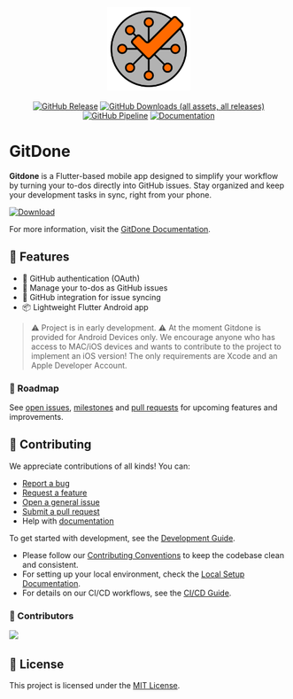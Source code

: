 <div align="center">
  <img src="assets/icons/app/gitdone.svg" alt="gitdone logo" width="150"/>
  <br><br>
  <a href="https://github.com/RubberDuckCrew/gitdone/releases" target="_blank"><img alt="GitHub Release" src="https://img.shields.io/github/v/release/RubberDuckCrew/gitdone?include_prereleases"></a>
  <a href="https://gitdone.pages.dev/download/"><img alt="GitHub Downloads (all assets, all releases)" src="https://img.shields.io/github/downloads/RubberDuckCrew/gitdone/total"></a>
  <a href="https://github.com/RubberDuckCrew/gitdone/actions/workflows/test-build-release.yml" target="_blank"><img alt="GitHub Pipeline" src="https://github.com/RubberDuckCrew/gitdone/actions/workflows/test-build-release.yml/badge.svg"></a>
  <a href="https://gitdone.pages.dev/" target="_blank"><img alt="Documentation" src="https://img.shields.io/badge/docs-gitdone.pages.dev-blue"></a>
</div>

# GitDone

**Gitdone** is a Flutter-based mobile app designed to simplify your workflow by turning your to-dos
directly into GitHub issues. Stay organized and keep your development tasks in sync, right from your
phone.

[![Download](https://img.shields.io/badge/Download-app-blue?style=for-the-badge)](https://gitdone.pages.dev/download/)

For more information, visit the [GitDone Documentation](https://gitdone.pages.dev/).

## 🚀 Features

-   🔐 GitHub authentication (OAuth)
-   📝 Manage your to-dos as GitHub issues
-   🔄 GitHub integration for issue syncing
-   📦 Lightweight Flutter Android app

> ⚠️ Project is in early development.
> ⚠️ At the moment Gitdone is provided for Android Devices only. We encourage anyone who has access to MAC/iOS devices and wants to contribute to the project to implement an iOS version! The only requirements are Xcode and an Apple Developer Account.

### 📅 Roadmap

See [open issues](https://github.com/RubberDuckCrew/gitdone/issues), [milestones](https://github.com/RubberDuckCrew/gitdone/milestones) and [pull requests](https://github.com/RubberDuckCrew/gitdone/pulls) for upcoming features and improvements.

## 🤝 Contributing

We appreciate contributions of all kinds! You can:

-   [Report a bug](https://github.com/RubberDuckCrew/gitdone/issues/new?template=bug_report.md)
-   [Request a feature](https://github.com/RubberDuckCrew/gitdone/issues/new?template=feature_request.md)
-   [Open a general issue](https://github.com/RubberDuckCrew/gitdone/issues/new/choose)
-   [Submit a pull request](https://github.com/RubberDuckCrew/gitdone/compare)
-   Help with [documentation](https://gitdone.pages.dev/)

To get started with development, see the [Development Guide](https://gitdone.pages.dev/development/).

-   Please follow our [Contributing Conventions](https://rubberduckcrew.pages.dev/contributing/conventions) to keep the codebase clean and consistent.
-   For setting up your local environment, check the [Local Setup Documentation](https://gitdone.pages.dev/development/setup).
-   For details on our CI/CD workflows, see the [CI/CD Guide](https://rubberduckcrew.pages.dev/development/ci-cd).

### 👥 Contributors

<a href="https://github.com/RubberDuckCrew/gitdone/graphs/contributors">
  <img src="https://contrib.rocks/image?repo=RubberDuckCrew/gitdone" />
</a>

## 📄 License

This project is licensed under the [MIT License](LICENSE).
